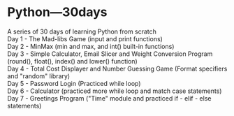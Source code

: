 # Python—30days
A series of 30 days of learning Python from scratch
<br>
Day 1 - The Mad-libs Game (input and print functions)
<br>
Day 2 - MinMax (min and max, and int() built-in functions)
<br>
Day 3 - Simple Calculator, Email Slicer and Weight Conversion Program (round(), float(), index() and lower() function)
<br>
Day 4 - Total Cost Displayer and Number Guessing Game (Format specifiers and "random" library)
<br>
Day 5 - Password Login (Practiced while loop)
<br>
Day 6 - Calculator (practiced more while loop and match case statements)
<br>
Day 7 - Greetings Program ("Time" module and practiced if - elif - else statements)
<br>